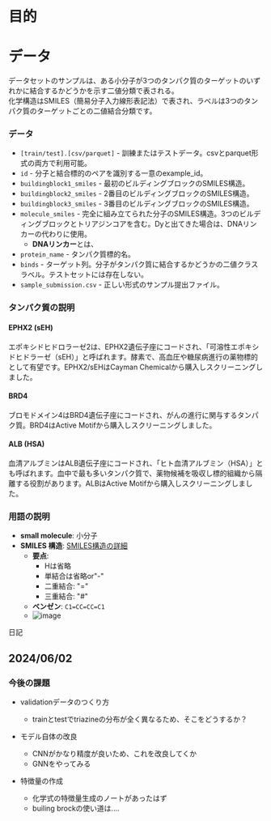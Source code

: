 # 目的

# データ
データセットのサンプルは、ある小分子が3つのタンパク質のターゲットのいずれかに結合するかどうかを示す二値分類で表される。  
化学構造はSMILES（簡易分子入力線形表記法）で表され、ラベルは3つのタンパク質のターゲットごとの二値結合分類です。

### データ
- `[train/test].[csv/parquet]` - 訓練またはテストデータ。csvとparquet形式の両方で利用可能。
- `id` - 分子と結合標的のペアを識別する一意のexample_id。
- `buildingblock1_smiles` - 最初のビルディングブロックのSMILES構造。
- `buildingblock2_smiles` - 2番目のビルディングブロックのSMILES構造。
- `buildingblock3_smiles` - 3番目のビルディングブロックのSMILES構造。
- `molecule_smiles` - 完全に組み立てられた分子のSMILES構造。3つのビルディングブロックとトリアジンコアを含む。Dyと出てきた場合は、DNAリンカーの代わりに使用。
  - **DNAリンカー**とは、
- `protein_name` - タンパク質標的名。
- `binds` - ターゲット列。分子がタンパク質に結合するかどうかの二値クラスラベル。テストセットには存在しない。
- `sample_submission.csv` - 正しい形式のサンプル提出ファイル。

### タンパク質の説明
#### EPHX2 (sEH)
エポキシドヒドロラーゼ2は、EPHX2遺伝子座にコードされ、「可溶性エポキシドヒドラーゼ（sEH）」と呼ばれます。酵素で、高血圧や糖尿病進行の薬物標的として有望です。EPHX2/sEHはCayman Chemicalから購入しスクリーニングしました。

#### BRD4
ブロモドメイン4はBRD4遺伝子座にコードされ、がんの進行に関与するタンパク質。BRD4はActive Motifから購入しスクリーニングしました。

#### ALB (HSA)
血清アルブミンはALB遺伝子座にコードされ、「ヒト血清アルブミン（HSA）」とも呼ばれます。血中で最も多いタンパク質で、薬物候補を吸収し標的組織から隔離する役割があります。ALBはActive Motifから購入しスクリーニングしました。

### 用語の説明
- **small molecule**: 小分子
- **SMILES 構造**: [SMILES構造の詳細](https://boritaso-blog.com/smiles/#toc3)
  - **要点**: 
    - Hは省略
    - 単結合は省略or"-"
    - 二重結合: "="
    - 三重結合: "#"
  - **ベンゼン**: `C1=CC=CC=C1`
  - ![image](https://github.com/hmhmhhh/BELKA/assets/120243667/901be858-7499-46e4-ab76-d8632f5f259b)


日記
## 2024/06/02
### 今後の課題
* validationデータのつくり方
  * trainとtestでtriazineの分布が全く異なるため、そこをどうするか？

* モデル自体の改良
  * CNNがかなり精度が良いため、これを改良してくか
  * GNNをやってみる

* 特徴量の作成
  * 化学式の特徴量生成のノートがあったはず
  * builing brockの使い道は....


